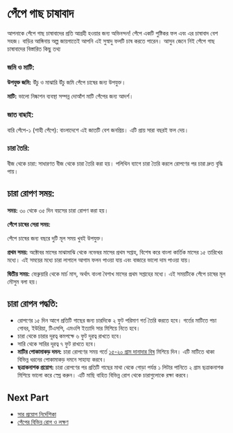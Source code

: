 # পেঁপে গাছ চাষাবাদ

আপনাকে পেঁপে গাছ চাষাবাদের প্রতি আগ্রহী হওয়ার জন্য অভিনন্দন! পেঁপে একটি পুষ্টিকর ফল এবং এর চাষাবাদ বেশ সহজ। বাড়ির আঙ্গিনায় অল্প জায়গাতেই আপনি এই সুস্বাদু ফলটি চাষ করতে পারেন। আসুন জেনে নিই পেঁপে গাছ চাষাবাদের বিস্তারিত কিছু তথ্য

### জমি ও মাটি:

**উপযুক্ত জমি:** উঁচু ও মাঝারি উঁচু জমি পেঁপে চাষের জন্য উপযুক্ত।

**মাটি:** ভালো নিষ্কাশন ব্যবস্থা সম্পন্ন দোআঁশ মাটি পেঁপের জন্য আদর্শ।

### জাত বাছাই:

বারি পেঁপে-১ (শাহী পেঁপে): বাংলাদেশে এই জাতটি বেশ জনপ্রিয়। এটি প্রায় সারা বছরই ফল দেয়।

### চারা তৈরি:

বীজ থেকে চারা: সাধারণত বীজ থেকে চারা তৈরি করা হয়। পলিথিন ব্যাগে চারা তৈরি করলে রোপণের পর চারা দ্রুত বৃদ্ধি পায়।

## চারা রোপণ সময়:

**সময়:** ৩০ থেকে ৩৫ দিন বয়সের চারা রোপণ করা হয়।

**পেঁপে চাষের সেরা সময়:**

পেঁপে চাষের জন্য বছরে দুটি মূল সময় খুবই উপযুক্ত।

**প্রথম সময়:** অক্টোবর মাসের মাঝামাঝি থেকে নভেম্বর মাসের প্রথম সপ্তাহ, বিশেষ করে বাংলা কার্তিক মাসের ১৫ তারিখের মধ্যে। এই সময়ের মধ্যে চারা লাগালে আগাম ফলন পাওয়া যায় এবং বাজারে ভালো দাম পাওয়া যায়।

**দ্বিতীয় সময়:** ফেব্রুয়ারি থেকে মার্চ মাস, অর্থাৎ বাংলা বৈশাখ মাসের প্রথম সপ্তাহের মধ্যে। এই সময়টিকে পেঁপে চাষের মূল মৌসুম বলা হয়।

## চারা রোপন পদ্ধতি:

- রোপণের ১৫ দিন আগে প্রতিটি গাছের জন্য চারদিকে ২ ফুট পরিমাণ গর্ত তৈরি করতে হবে। গর্তের মাটিতে পচা গোবর, ইউরিয়া, টিএসপি, এমওপি ইত্যাদি সার মিশিয়ে নিতে হবে।
- চারা থেকে চারার দূরত্ব কমপক্ষে ৬ ফুট দূরত্ব রাখতে হবে।
- সারি থেকে সারির দূরত্ব ৭ ফুট রাখতে হবে।
- **মাটির পোকামাকড় দমন:** চারা রোপণের সময় গর্তে [১৫-২০ গ্রাম দানাদার বিষ](https://youtu.be/HaQpJmax62k?t=194) মিশিয়ে দিন। এটি মাটিতে থাকা বিভিন্ন ধরনের পোকামাকড় দমনে সাহায্য করবে।
- **ছত্রাকনাশক প্রয়োগ:** চারা রোপণের পর প্রতিটি গাছের মাথা থেকে গোড়া পর্যন্ত ১ লিটার পানিতে ২ গ্রাম ছত্রাকনাশক মিশিয়ে ভালো করে স্প্রে করুন। এটি মাছি বাহিত বিভিন্ন রোগ থেকে চারাগুলোকে রক্ষা করবে।

## Next Part

- [সার প্রয়োগ নির্দেশিকা](https://github.com/ShoyaibUddin/Modern-Agriculture/blob/c4bafcd08cec3fdd9bfae8edf17747baeaca6480/Cultivation%20of%20Papaya/fertilizer-application-guidelines.md)
- [পেঁপের বিভিন্ন রোগ ও লক্ষণ](https://github.com/ShoyaibUddin/Modern-Agriculture/blob/c4bafcd08cec3fdd9bfae8edf17747baeaca6480/Cultivation%20of%20Papaya/disease.md)
